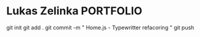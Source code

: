 # Lukas Zelinka PORTFOLIO

git init
git add .
git commit -m " Home.js - Typewritter refacoring "
git push
